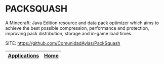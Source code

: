 # PACKSQUASH
 
 A Minecraft: Java Edition resource and data pack optimizer which aims to achieve the best possible compression, performance and protection, improving pack distribution, storage and in-game load times. 
 
 SITE: https://github.com/ComunidadAylas/PackSquash

 | [Applications](https://portable-linux-apps.github.io/apps.html) | [Home](https://portable-linux-apps.github.io)
 | --- | --- |
